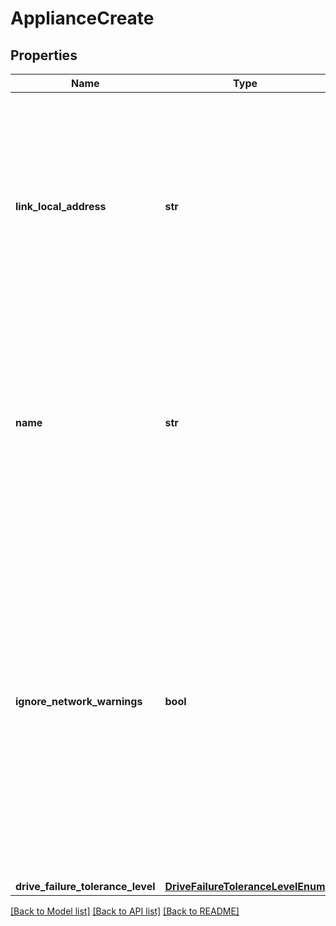 # ApplianceCreate

## Properties
Name | Type | Description | Notes
------------ | ------------- | ------------- | -------------
**link_local_address** | **str** | The link local address is a dynamically set local IPv4 address. It is unique to this appliance and is set by Zeroconf. Use the PowerStore Discovery Tool to get the link local address.  | 
**name** | **str** | The name of the new appliance. By default, the name is the cluster name followed by \&quot;-appliance-\&quot; and a unique number. The maximum size is 64 characters.  | [optional] 
**ignore_network_warnings** | **bool** | Set to true to ignore warnings about unreachable external network services discovered while adding an appliance. This can be useful for configuring a system before delivery into the intended deployment environment. The default is false, and these warnings will cause add appliance to fail.  | [optional] [default to False]
**drive_failure_tolerance_level** | [**DriveFailureToleranceLevelEnum**](DriveFailureToleranceLevelEnum.md) |  | [optional] 

[[Back to Model list]](../README.md#documentation-for-models) [[Back to API list]](../README.md#documentation-for-api-endpoints) [[Back to README]](../README.md)


